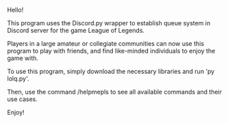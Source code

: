 Hello!

This program uses the Discord.py wrapper to establish queue system in Discord server for the game League of Legends. 

Players in a large amateur or collegiate communities can now use this program to play with friends, and find like-minded individuals to enjoy the game with. 

To use this program, simply download the necessary libraries and run 'py lolq.py'. 

Then, use the command /helpmepls to see all available commands and their use cases. 

Enjoy!
